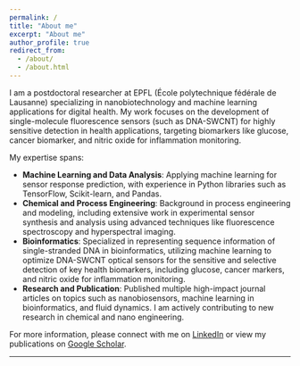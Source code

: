 ```yaml
---
permalink: /
title: "About me"
excerpt: "About me"
author_profile: true
redirect_from: 
  - /about/
  - /about.html
---
```


I am a postdoctoral researcher at EPFL (École polytechnique fédérale de Lausanne) specializing in nanobiotechnology and machine learning applications for digital health. My work focuses on the development of single-molecule fluorescence sensors (such as DNA-SWCNT) for highly sensitive detection in health applications, targeting biomarkers like glucose, cancer biomarker, and nitric oxide for inflammation monitoring.

My expertise spans:
- **Machine Learning and Data Analysis**: Applying machine learning for sensor response prediction, with experience in Python libraries such as TensorFlow, Scikit-learn, and Pandas.
- **Chemical and Process Engineering**: Background in process engineering and modeling, including extensive work in experimental sensor synthesis and analysis using advanced techniques like fluorescence spectroscopy and hyperspectral imaging.
- **Bioinformatics**: Specialized in representing sequence information of single-stranded DNA in bioinformatics, utilizing machine learning to optimize DNA-SWCNT optical sensors for the sensitive and selective detection of key health biomarkers, including glucose, cancer markers, and nitric oxide for inflammation monitoring.
- **Research and Publication**: Published multiple high-impact journal articles on topics such as nanobiosensors, machine learning in bioinformatics, and fluid dynamics. I am actively contributing to new research in chemical and nano engineering.


For more information, please connect with me on [LinkedIn](https://www.linkedin.com/in/yahyarabbani/) or view my publications on [Google Scholar](https://scholar.google.co.in/citations?user=gk2vj4YAAAAJ&hl=en).

---

